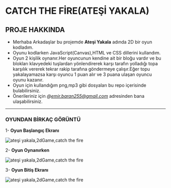 # **CATCH THE FİRE(ATEŞİ YAKALA)**

## **PROJE HAKKINDA**

 - Merhaba Arkadaşlar bu projemde **Ateşi Yakala** adında 2D bir oyun kodladım.
 - Oyunu kodlarken JavaScript(Canvas),HTML ve CSS dillerini kullandım.
 - Oyun 2 kişilik oynanır.Her oyuncunun kendine ait bir bloğu vardır ve bu blokları klavyedeki tuşlardan yönlendirerek karşı tarafın yolladığı topa karşılık vererek tekrar     rakip tarafına göndermeye çalışır.Eğer topu yakalayamazsa karşı oyuncu 1 puan alır ve 3 puana ulaşan oyuncu oyunu kazanır.
 - Oyun için kullandığım png,mp3 gibi dosyaları bu repo içerisinde bulabilirsiniz.
 - Önerileriniz için *@emir.baran255@gmail.com* adresinden bana ulaşabilirsiniz.

 ---------------------

 ### **OYUNDAN BİRKAÇ GÖRÜNTÜ**


 1- **Oyun Başlangıç Ekranı**
 
 ![ateşi yakala,2dGame,catch the fire](https://i.hizliresim.com/8buidhh.png)  

2- **Oyun Oynanırken**

 ![ateşi yakala,2dGame,catch the fire](https://i.hizliresim.com/ii3nulr.png)

3- **Oyun Bitiş Ekranı**

 ![ateşi yakala,2dGame,catch the fire](https://i.hizliresim.com/e0pd970.png)
